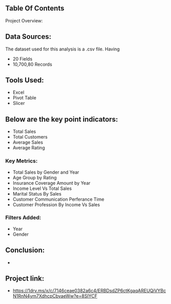 ## Table Of Contents
Project Overview: 

## Data Sources:
The dataset used for this analysis is a .csv file. Having
 - 20 Fields
 - 10,700,80 Records

## Tools Used:
- Excel
- Pivot Table
- Slicer

## Below are the key point indicators:
- Total Sales
- Total Customers
- Average Sales
- Average Rating
  
### Key Metrics:
- Total Sales by Gender and Year
- Age Group by Rating
- Insurance Coverage Amount by Year
- Income Level Vs Total Sales
- Marital Status By Sales
- Customer Communication Perferance Time
- Customer Profession By Income Vs Sales
  
### Filters Added:
- Year
- Gender

## Conclusion:
-

## Project link:
- https://1drv.ms/x/c/7146ceae0382a6c4/ERBDsdZP6ctKgaqAREUQiVYBcN1RnN4ym7XdhcpCbvaeWw?e=8SIYCF
